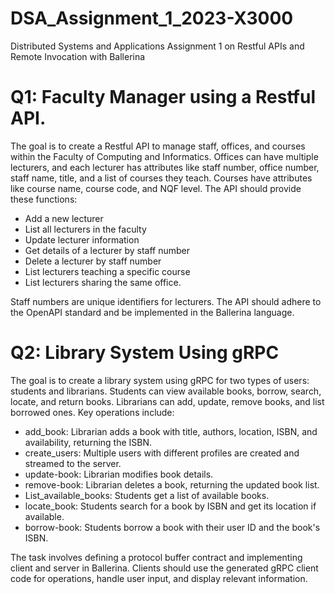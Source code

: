 # DSA_Assignment_1_2023-X3000
Distributed Systems and Applications Assignment 1 on Restful APIs and Remote Invocation with Ballerina 

# Q1: Faculty Manager using a Restful API.

The goal is to create a Restful API to manage staff, offices, and courses within the Faculty of Computing and Informatics. Offices can have multiple lecturers, and each lecturer has attributes like staff number, office number, staff name, title, and a list of courses they teach. Courses have attributes like course name, course code, and NQF level. The API should provide these functions:
- Add a new lecturer
- List all lecturers in the faculty
- Update lecturer information
- Get details of a lecturer by staff number
- Delete a lecturer by staff number
- List lecturers teaching a specific course
- List lecturers sharing the same office.

Staff numbers are unique identifiers for lecturers. The API should adhere to the OpenAPI standard and be implemented in the Ballerina language.

# Q2: Library System Using gRPC

The goal is to create a library system using gRPC for two types of users: students and librarians. Students can view available books, borrow, search, locate, and return books. Librarians can add, update, remove books, and list borrowed ones. Key operations include:

- add_book: Librarian adds a book with title, authors, location, ISBN, and availability, returning the ISBN.
- create_users: Multiple users with different profiles are created and streamed to the server.
- update-book: Librarian modifies book details.
- remove-book: Librarian deletes a book, returning the updated book list.
- List_available_books: Students get a list of available books.
- locate_book: Students search for a book by ISBN and get its location if available.
- borrow-book: Students borrow a book with their user ID and the book's ISBN.

The task involves defining a protocol buffer contract and implementing client and server in Ballerina. Clients should use the generated gRPC client code for operations, handle user input, and display relevant information.

